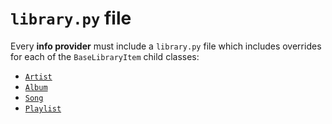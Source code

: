 # `library.py` file

Every **info provider** must include a `library.py` file which includes overrides for each of the `BaseLibraryItem`
child classes:

- [`Artist`](../reference/library.md#downmixer.library.Artist)
- [`Album`](../reference/library.md#downmixer.library.Album)
- [`Song`](../reference/library.md#downmixer.library.Song)
- [`Playlist`](../reference/library.md#downmixer.library.Playlist)